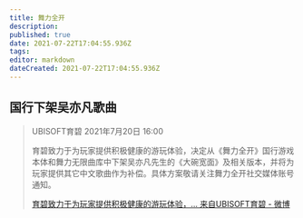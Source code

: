 ```yaml
---
title: 舞力全开
description: 
published: true
date: 2021-07-22T17:04:55.936Z
tags:
editor: markdown
dateCreated: 2021-07-22T17:04:55.936Z
---
```


## 国行下架吴亦凡歌曲

>  UBISOFT育碧 2021年7月20日 16:00
>
>  育碧致力于为玩家提供积极健康的游玩体验，决定从《舞力全开》国行游戏本体和舞力无限曲库中下架吴亦凡先生的《大碗宽面》及相关版本，并将为玩家提供其它中文歌曲作为补偿。具体方案敬请关注舞力全开社交媒体账号通知。 
>
> [育碧致力于为玩家提供积极健康的游玩体验，... 来自UBISOFT育碧 - 微博](https://archive.is/ZstTM "https://www.weibo.com/2808306097/KpCAfe6U1")

